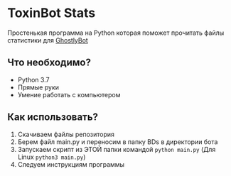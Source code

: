 # ToxinBot Stats

Простенькая программа на Python которая поможет прочитать файлы статистики для [GhostlyBot](https://github.com/Korol-tvoego-serde4ka/GhostlyBot)

## Что необходимо?

- Python 3.7
- Прямые руки
- Умение работать с компьютером

## Как использовать?

1. Скачиваем файлы репозитория
2. Берем файл main.py и переносим в папку BDs в директории бота
3. Запускаем скрипт из ЭТОЙ папки командой `python main.py` (Для Linux `python3 main.py`)
4. Следуем инструкциям программы
